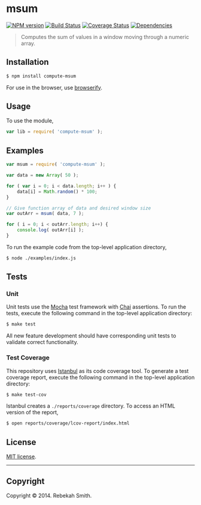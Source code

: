 msum
===
[![NPM version][npm-image]][npm-url] [![Build Status][travis-image]][travis-url] [![Coverage Status][coveralls-image]][coveralls-url] [![Dependencies][dependencies-image]][dependencies-url]

> Computes the sum of values in a window moving through a numeric array.


## Installation

``` bash
$ npm install compute-msum
```

For use in the browser, use [browserify](https://github.com/substack/node-browserify).


## Usage

To use the module,

``` javascript
var lib = require( 'compute-msum' );
```


## Examples

``` javascript
var msum = require( 'compute-msum' );

var data = new Array( 50 );

for ( var i = 0; i < data.length; i++ ) {
	data[i] = Math.random() * 100;
}

// Give function array of data and desired window size
var outArr = msum( data, 7 );

for ( i = 0; i < outArr.length; i++) {
	console.log( outArr[i] );
}
```

To run the example code from the top-level application directory,

``` bash
$ node ./examples/index.js
```


## Tests

### Unit

Unit tests use the [Mocha](http://visionmedia.github.io/mocha) test framework with [Chai](http://chaijs.com) assertions. To run the tests, execute the following command in the top-level application directory:

``` bash
$ make test
```

All new feature development should have corresponding unit tests to validate correct functionality.


### Test Coverage

This repository uses [Istanbul](https://github.com/gotwarlost/istanbul) as its code coverage tool. To generate a test coverage report, execute the following command in the top-level application directory:

``` bash
$ make test-cov
```

Istanbul creates a `./reports/coverage` directory. To access an HTML version of the report,

``` bash
$ open reports/coverage/lcov-report/index.html
```


## License

[MIT license](http://opensource.org/licenses/MIT). 


---
## Copyright

Copyright &copy; 2014. Rebekah Smith.


[npm-image]: http://img.shields.io/npm/v/compute-msum.svg
[npm-url]: https://npmjs.org/package/compute-msum

[travis-image]: http://img.shields.io/travis/compute-io/msum/master.svg
[travis-url]: https://travis-ci.org/compute-io/msum

[coveralls-image]: https://img.shields.io/coveralls/compute-io/msum/master.svg
[coveralls-url]: https://coveralls.io/r/compute-io/msum?branch=master

[dependencies-image]: http://img.shields.io/david/compute-io/msum.svg
[dependencies-url]: https://david-dm.org/compute-io/msum

[dev-dependencies-image]: http://img.shields.io/david/dev/compute-io/msum.svg
[dev-dependencies-url]: https://david-dm.org/dev/compute-io/msum

[github-issues-image]: http://img.shields.io/github/issues/compute-io/msum.svg
[github-issues-url]: https://github.com/compute-io/msum/issues